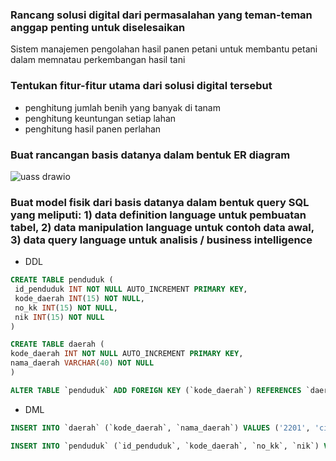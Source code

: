 ### Rancang solusi digital dari permasalahan yang teman-teman anggap penting untuk diselesaikan
Sistem manajemen pengolahan hasil panen petani untuk membantu petani dalam memnatau perkembangan hasil tani

### Tentukan fitur-fitur utama dari solusi digital tersebut 
- penghitung jumlah benih yang banyak di tanam
- penghitung keuntungan setiap lahan
- penghitung hasil panen perlahan

### Buat rancangan basis datanya dalam bentuk ER diagram
![uass drawio](https://user-images.githubusercontent.com/100655814/176568900-8675a314-bc03-47cd-aa0d-43be6b0440a2.png)

### Buat model fisik dari basis datanya dalam bentuk query SQL yang meliputi: 1) data definition language untuk pembuatan tabel, 2) data manipulation language untuk contoh data awal, 3) data query language untuk analisis / business intelligence
- DDL

 ```sql
 CREATE TABLE penduduk (
  id_penduduk INT NOT NULL AUTO_INCREMENT PRIMARY KEY,
  kode_daerah INT(15) NOT NULL,
  no_kk INT(15) NOT NULL,
  nik INT(15) NOT NULL
)
 ```
  
  ```sql
CREATE TABLE daerah (
  kode_daerah INT NOT NULL AUTO_INCREMENT PRIMARY KEY,
  nama_daerah VARCHAR(40) NOT NULL
)
 ```
  ```sql
ALTER TABLE `penduduk` ADD FOREIGN KEY (`kode_daerah`) REFERENCES `daerah`(`kode_daerah`) ON DELETE RESTRICT ON UPDATE RESTRICT;
  ```
- DML 

```sql
INSERT INTO `daerah` (`kode_daerah`, `nama_daerah`) VALUES ('2201', 'cibiru'), ('2202', 'ujung berung'), ('2203', 'cimahi');
```
```sql
INSERT INTO `penduduk` (`id_penduduk`, `kode_daerah`, `no_kk`, `nik`) VALUES (NULL, '2201', '123456789', '121212344'), (NULL, '2201', '123456789', '121212345'), (NULL, '2201', '123456789', '121212346'), (NULL, '2201', '123456789', '121212347'), (NULL, '2201', '123456789', '121212348'), (NULL, '2202', '123456788', '114536742'), (NULL, '2202', '123456788', '114536742'), (NULL, '2203', '123456778', '757675657');
  ```
